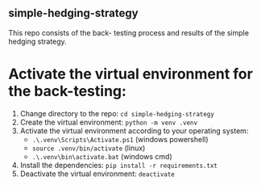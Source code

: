 ## simple-hedging-strategy
This repo consists of the back- testing  process and results of  the simple hedging strategy.

# Activate the virtual environment for the back-testing:
1. Change directory to the repo: `cd simple-hedging-strategy`
2. Create the virtual environment: `python -m venv .venv`
3. Activate the virtual environment according to your operating system: 
    * `.\.venv\Scripts\Activate.ps1` (windows powershell)
    * `source .venv/bin/activate` (linux)
    * `.\.venv\bin\activate.bat` (windows cmd)
4. Install the dependencies: `pip install -r requirements.txt`
5. Deactivate the virtual environment: `deactivate`

